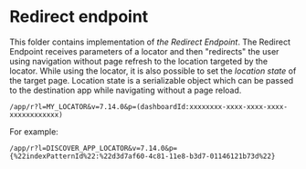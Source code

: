 # Redirect endpoint

This folder contains implementation of *the Redirect Endpoint*. The Redirect
Endpoint receives parameters of a locator and then "redirects" the user using
navigation without page refresh to the location targeted by the locator. While
using the locator, it is also possible to set the *location state* of the
target page. Location state is a serializable object which can be passed to
the destination app while navigating without a page reload.

```
/app/r?l=MY_LOCATOR&v=7.14.0&p=(dashboardId:xxxxxxxx-xxxx-xxxx-xxxx-xxxxxxxxxxxx)
```

For example:

```
/app/r?l=DISCOVER_APP_LOCATOR&v=7.14.0&p={%22indexPatternId%22:%22d3d7af60-4c81-11e8-b3d7-01146121b73d%22}
```
